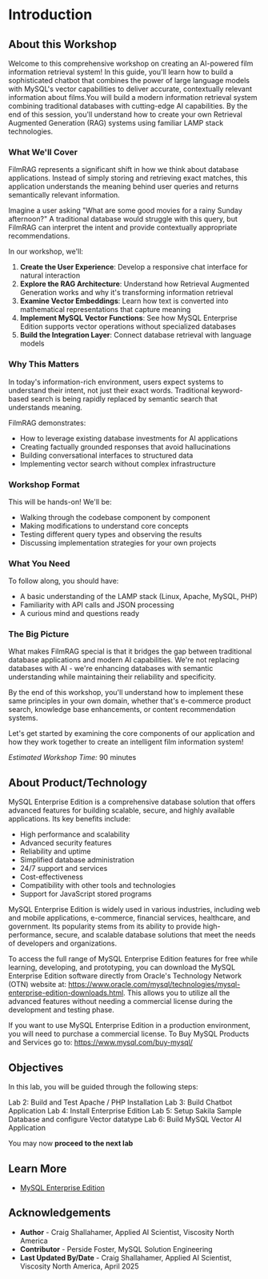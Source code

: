 # Introduction

## About this Workshop

Welcome to this comprehensive workshop on creating an AI-powered film information retrieval system! In this guide, you'll learn how to build a sophisticated chatbot that combines the power of large language models with MySQL's vector capabilities to deliver accurate, contextually relevant information about films.You will build a modern information retrieval system combining traditional databases with cutting-edge AI capabilities. By the end of this session, you'll understand how to create your own Retrieval Augmented Generation (RAG) systems using familiar LAMP stack technologies.

### What We'll Cover 

FilmRAG represents a significant shift in how we think about database applications. Instead of simply storing and retrieving exact matches, this application understands the meaning behind user queries and returns semantically relevant information.

Imagine a user asking "What are some good movies for a rainy Sunday afternoon?" A traditional database would struggle with this query, but FilmRAG can interpret the intent and provide contextually appropriate recommendations.

In  our workshop, we'll:

1. **Create the User Experience**: Develop a responsive chat interface for natural interaction
2. **Explore the RAG Architecture**: Understand how Retrieval Augmented Generation works and why it's transforming information retrieval
3. **Examine Vector Embeddings**: Learn how text is converted into mathematical representations that capture meaning
4. **Implement MySQL Vector Functions**: See how MySQL Enterprise Edition supports vector operations without specialized databases
5. **Build the Integration Layer**: Connect database retrieval with language models 


### Why This Matters

In today's information-rich environment, users expect systems to understand their intent, not just their exact words. Traditional keyword-based search is being rapidly replaced by semantic search that understands meaning.

FilmRAG demonstrates:
- How to leverage existing database investments for AI applications
- Creating factually grounded responses that avoid hallucinations
- Building conversational interfaces to structured data
- Implementing vector search without complex infrastructure

### Workshop Format

This will be hands-on! We'll be:
- Walking through the codebase component by component
- Making modifications to understand core concepts
- Testing different query types and observing the results
- Discussing implementation strategies for your own projects

### What You Need

To follow along, you should have:
- A basic understanding of the LAMP stack (Linux, Apache, MySQL, PHP)
- Familiarity with API calls and JSON processing
- A curious mind and questions ready

### The Big Picture

What makes FilmRAG special is that it bridges the gap between traditional database applications and modern AI capabilities. We're not replacing databases with AI - we're enhancing databases with semantic understanding while maintaining their reliability and specificity.

By the end of this workshop, you'll understand how to implement these same principles in your own domain, whether that's e-commerce product search, knowledge base enhancements, or content recommendation systems.

Let's get started by examining the core components of our application and how they work together to create an intelligent film information system!

_Estimated Workshop Time:_ 90 minutes

## About Product/Technology

MySQL Enterprise Edition is a comprehensive database solution that offers advanced features for building scalable, secure, and highly available applications. Its key benefits include:

- High performance and scalability
- Advanced security features
- Reliability and uptime
- Simplified database administration
- 24/7 support and services
- Cost-effectiveness
- Compatibility with other tools and technologies
- Support for JavaScript stored programs

MySQL Enterprise Edition is widely used in various industries, including web and mobile applications, e-commerce, financial services, healthcare, and government. Its popularity stems from its ability to provide high-performance, secure, and scalable database solutions that meet the needs of developers and organizations.

To access the full range of MySQL Enterprise Edition features for free while learning, developing, and prototyping, you can download the MySQL Enterprise Edition software directly from Oracle's Technology Network (OTN) website at: https://www.oracle.com/mysql/technologies/mysql-enterprise-edition-downloads.html. This allows you to utilize all the advanced features without needing a commercial license during the development and testing phase. 

If you want to use MySQL Enterprise Edition in a production environment, you will need to purchase a commercial license. To Buy MySQL Products and Services go to: https://www.mysql.com/buy-mysql/ 

## Objectives

In this lab, you will be guided through the following steps:

Lab 2: Build and Test Apache / PHP Installation
Lab 3: Build Chatbot Application
Lab 4: Install Enterprise Edition
Lab 5: Setup Sakila Sample Database and configure Vector datatype
Lab 6: Build MySQL Vector AI Application

You may now **proceed to the next lab**

## Learn More

- [MySQL Enterprise Edition](https://www.oracle.com/mysql/enterprise/)

## Acknowledgements

- **Author** - Craig Shallahamer, Applied AI Scientist, Viscosity North America
- **Contributor** - Perside Foster, MySQL Solution Engineering 
- **Last Updated By/Date** - Craig Shallahamer, Applied AI Scientist, Viscosity North America, April 2025